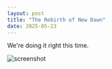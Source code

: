 ```yaml
---
layout: post
title: "The Rebirth of New Dawn"
date: 2025-05-23
---
```


We're doing it right this time.

![screenshot](/newdawn-devlog/assets/login-ui.png)
